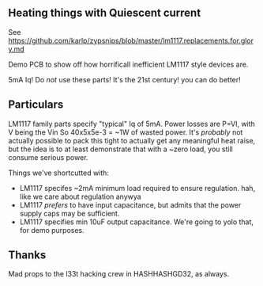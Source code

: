 ## Heating things with Quiescent current

See https://github.com/karlp/zypsnips/blob/master/lm1117.replacements.for.glory.md

Demo PCB to show off how horrificall inefficient LM1117 style devices are.

5mA Iq! Do _not_ use these parts! It's the 21st century! you can do better!

## Particulars

LM1117 family parts specify "typical" Iq of 5mA.  Power losses are P=VI, with V being the Vin
So 40x5x5e-3 = ~1W of wasted power.  It's _probably_ not actually possible to pack this tight
to actually get any meaningful heat raise, but the idea is to at least demonstrate that with
a ~zero load, you still consume serious power.

Things we've shortcutted with:
* LM1117 specifes ~2mA minimum load required to ensure regulation.  hah, like we care
  about regulation anywya
* LM1117 _prefers_ to have input capacitance, but admits that the power supply caps may
  be sufficient.
* LM1117 specifies min 10uF output capacitance.  We're going to yolo that, for demo purposes.

## Thanks
Mad props to the l33t hacking crew in HASHHASHGD32, as always.

